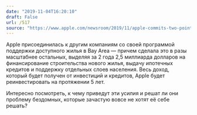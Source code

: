 ```yaml
---
date: "2019-11-04T16:20:10"
draft: False
url: /517
source: "https://www.apple.com/newsroom/2019/11/apple-commits-two-point-five-billion-to-combat-housing-crisis-in-california/"
---
```


Apple присоединилась к другим компаниям со своей программой поддержки доступного жилья в Bay Area — причем сделала это в разы масштабнее остальных, выделяя за 2 года 2,5 миллиарда долларов на финансирование строительства нового жилья, выдачу ипотечных кредитов и поддержку отдельных слоев населения. Весь доход, который будет получен от инвестиций и кредитов, Apple будет реинвестировать на протяжении 5 лет.

Интересно посмотреть, к чему приведут эти усилия и решат ли они проблему бездомных, которые зачастую вовсе не хотят её себе решать?
